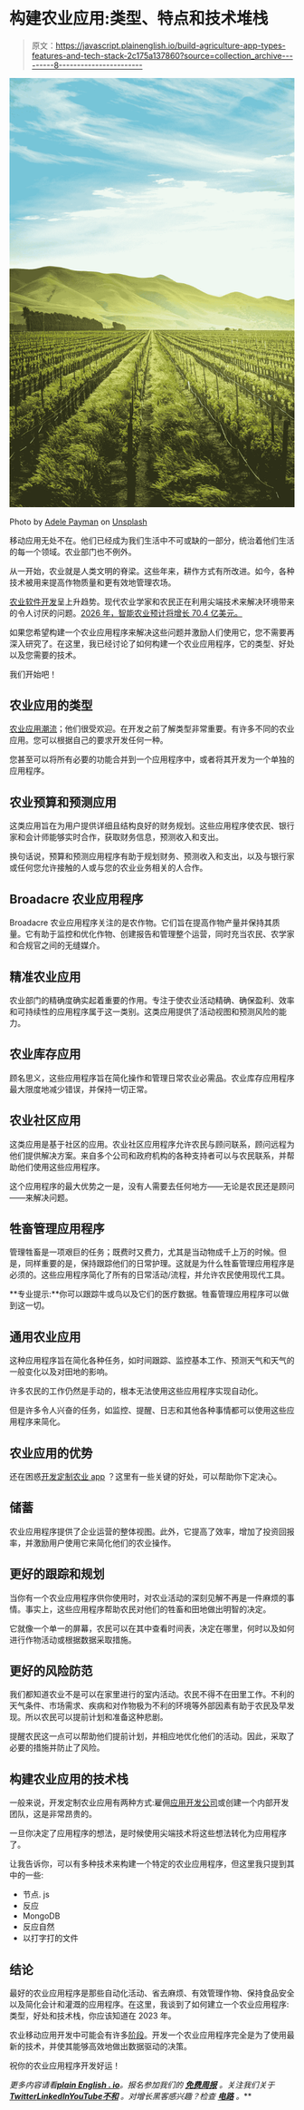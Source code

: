 # 构建农业应用:类型、特点和技术堆栈

> 原文：<https://javascript.plainenglish.io/build-agriculture-app-types-features-and-tech-stack-2c175a137860?source=collection_archive---------8----------------------->

![](img/36ed64ab0ec13ed1889647d96e220200.png)

Photo by [Adele Payman](https://unsplash.com/@adele_payman?utm_source=medium&utm_medium=referral) on [Unsplash](https://unsplash.com?utm_source=medium&utm_medium=referral)

移动应用无处不在。他们已经成为我们生活中不可或缺的一部分，统治着他们生活的每一个领域。农业部门也不例外。

从一开始，农业就是人类文明的脊梁。这些年来，耕作方式有所改进。如今，各种技术被用来提高作物质量和更有效地管理农场。

[农业软件开发](https://www.resourcifi.com/industry/agriculture-software-development)呈上升趋势。现代农业学家和农民正在利用尖端技术来解决环境带来的令人讨厌的问题。[2026 年，智能农业预计将增长 70.4 亿美元。](https://www.prnewswire.com/news-releases/smart-farming-market-to-grow-by-usd-7-04-billion-by-2026--availability-of-low-cost-cloud-services-that-encourages-farmers-to-adopt-smart-farming-to-boost-market-growth---technavio-301680264.html)

如果您希望构建一个农业应用程序来解决这些问题并激励人们使用它，您不需要再深入研究了。在这里，我已经讨论了如何构建一个农业应用程序，它的类型、好处以及您需要的技术。

我们开始吧！

## 农业应用的类型

[农业应用潮流](https://www.resourcifi.com/blog/agriculture-software-development-trends?utm_source=InPlainEnglish&utm_medium=Offsite)；他们很受欢迎。在开发之前了解类型非常重要。有许多不同的农业应用。您可以根据自己的要求开发任何一种。

您甚至可以将所有必要的功能合并到一个应用程序中，或者将其开发为一个单独的应用程序。

## 农业预算和预测应用

这类应用旨在为用户提供详细且结构良好的财务规划。这些应用程序使农民、银行家和会计师能够实时合作，获取财务信息，预测收入和支出。

换句话说，预算和预测应用程序有助于规划财务、预测收入和支出，以及与银行家或任何您允许接触的人或与您的农业业务相关的人合作。

## Broadacre 农业应用程序

Broadacre 农业应用程序关注的是农作物。它们旨在提高作物产量并保持其质量。它有助于监控和优化作物、创建报告和管理整个运营，同时充当农民、农学家和合规官之间的无缝媒介。

## 精准农业应用

农业部门的精确度确实起着重要的作用。专注于使农业活动精确、确保盈利、效率和可持续性的应用程序属于这一类别。这类应用提供了活动视图和预测风险的能力。

## 农业库存应用

顾名思义，这些应用程序旨在简化操作和管理日常农业必需品。农业库存应用程序最大限度地减少错误，并保持一切正常。

## 农业社区应用

这类应用是基于社区的应用。农业社区应用程序允许农民与顾问联系，顾问远程为他们提供解决方案。来自多个公司和政府机构的各种支持者可以与农民联系，并帮助他们使用这些应用程序。

这个应用程序的最大优势之一是，没有人需要去任何地方——无论是农民还是顾问——来解决问题。

## 牲畜管理应用程序

管理牲畜是一项艰巨的任务；既费时又费力，尤其是当动物成千上万的时候。但是，同样重要的是，保持跟踪他们的日常护理。这就是为什么牲畜管理应用程序是必须的。这些应用程序简化了所有的日常活动/流程，并允许农民使用现代工具。

**专业提示:**你可以跟踪牛或鸟以及它们的医疗数据。牲畜管理应用程序可以做到这一切。

## 通用农业应用

这种应用程序旨在简化各种任务，如时间跟踪、监控基本工作、预测天气和天气的一般变化以及对田地的影响。

许多农民的工作仍然是手动的，根本无法使用这些应用程序实现自动化。

但是许多令人兴奋的任务，如监控、提醒、日志和其他各种事情都可以使用这些应用程序来简化。

## 农业应用的优势

还在困惑[开发定制农业 app](https://www.resourcifi.com/blog/app-development?utm_source=InPlainEnglish&utm_medium=Offsite) ？这里有一些关键的好处，可以帮助你下定决心。

## 储蓄

农业应用程序提供了企业运营的整体视图。此外，它提高了效率，增加了投资回报率，并激励用户使用它来简化他们的农业操作。

## 更好的跟踪和规划

当你有一个农业应用程序供你使用时，对农业活动的深刻见解不再是一件麻烦的事情。事实上，这些应用程序帮助农民对他们的牲畜和田地做出明智的决定。

它就像一个单一的屏幕，农民可以在其中查看时间表，决定在哪里，何时以及如何进行作物活动或根据数据采取措施。

## 更好的风险防范

我们都知道农业不是可以在家里进行的室内活动。农民不得不在田里工作。不利的天气条件、市场需求、疾病和对作物极为不利的环境等外部因素有助于农民及早发现。所以农民可以提前计划和准备这种悲剧。

提醒农民这一点可以帮助他们提前计划，并相应地优化他们的活动。因此，采取了必要的措施并防止了风险。

## 构建农业应用的技术栈

一般来说，开发定制农业应用有两种方式:雇佣[应用开发公司](https://medium.com/@scarlett8285/top-10-mobile-app-development-companies-in-2020-d9b4c20f419b)或创建一个内部开发团队，这是非常昂贵的。

一旦你决定了应用程序的想法，是时候使用尖端技术将这些想法转化为应用程序了。

让我告诉你，可以有多种技术来构建一个特定的农业应用程序，但这里我只提到其中的一些:

*   节点. js
*   反应
*   MongoDB
*   反应自然
*   以打字打的文件

## 结论

最好的农业应用程序是那些自动化活动、省去麻烦、有效管理作物、保持食品安全以及简化会计和灌溉的应用程序。在这里，我谈到了如何建立一个农业应用程序:类型，好处和技术栈，你应该知道在 2023 年。

农业移动应用开发中可能会有许多[阶段](https://www.resourcifi.com/resources/ebooks/9-stages-mobile-app-development?utm_source=InPlainEnglish&utm_medium=Offsite)。开发一个农业应用程序完全是为了使用最新的技术，并使其能够高效地做出数据驱动的决策。

祝你的农业应用程序开发好运！

*更多内容请看*[***plain English . io***](https://plainenglish.io/)*。报名参加我们的* [***免费周报***](http://newsletter.plainenglish.io/) *。关注我们关于*[***Twitter***](https://twitter.com/inPlainEngHQ)[***LinkedIn***](https://www.linkedin.com/company/inplainenglish/)*[***YouTube***](https://www.youtube.com/channel/UCtipWUghju290NWcn8jhyAw)*[***不和***](https://discord.gg/GtDtUAvyhW) *。对增长黑客感兴趣？检查* [***电路***](https://circuit.ooo/) *。***